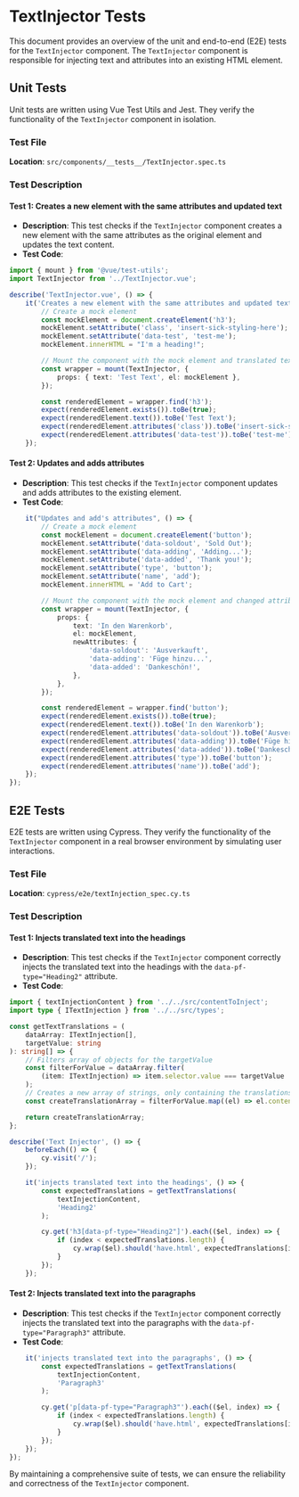 # TextInjector Tests

This document provides an overview of the unit and end-to-end (E2E) tests for the `TextInjector` component. The `TextInjector` component is responsible for injecting text and attributes into an existing HTML element.

## Unit Tests

Unit tests are written using Vue Test Utils and Jest. They verify the functionality of the `TextInjector` component in isolation.

### Test File

**Location**: `src/components/__tests__/TextInjector.spec.ts`

### Test Description

#### Test 1: Creates a new element with the same attributes and updated text

- **Description**: This test checks if the `TextInjector` component creates a new element with the same attributes as the original element and updates the text content.
- **Test Code**:

```typescript
import { mount } from '@vue/test-utils';
import TextInjector from '../TextInjector.vue';

describe('TextInjector.vue', () => {
    it('Creates a new element with the same attributes and updated text', () => {
        // Create a mock element
        const mockElement = document.createElement('h3');
        mockElement.setAttribute('class', 'insert-sick-styling-here');
        mockElement.setAttribute('data-test', 'test-me');
        mockElement.innerHTML = "I'm a heading!";

        // Mount the component with the mock element and translated text
        const wrapper = mount(TextInjector, {
            props: { text: 'Test Text', el: mockElement },
        });

        const renderedElement = wrapper.find('h3');
        expect(renderedElement.exists()).toBe(true);
        expect(renderedElement.text()).toBe('Test Text');
        expect(renderedElement.attributes('class')).toBe('insert-sick-styling-here');
        expect(renderedElement.attributes('data-test')).toBe('test-me');
    });
```

#### Test 2: Updates and adds attributes

- **Description**: This test checks if the `TextInjector` component updates and adds attributes to the existing element.
- **Test Code**:

```typescript
    it("Updates and add's attributes", () => {
        // Create a mock element
        const mockElement = document.createElement('button');
        mockElement.setAttribute('data-soldout', 'Sold Out');
        mockElement.setAttribute('data-adding', 'Adding...');
        mockElement.setAttribute('data-added', 'Thank you!');
        mockElement.setAttribute('type', 'button');
        mockElement.setAttribute('name', 'add');
        mockElement.innerHTML = 'Add to Cart';

        // Mount the component with the mock element and changed attributes
        const wrapper = mount(TextInjector, {
            props: {
                text: 'In den Warenkorb',
                el: mockElement,
                newAttributes: {
                    'data-soldout': 'Ausverkauft',
                    'data-adding': 'Füge hinzu...',
                    'data-added': 'Dankeschön!',
                },
            },
        });

        const renderedElement = wrapper.find('button');
        expect(renderedElement.exists()).toBe(true);
        expect(renderedElement.text()).toBe('In den Warenkorb');
        expect(renderedElement.attributes('data-soldout')).toBe('Ausverkauft');
        expect(renderedElement.attributes('data-adding')).toBe('Füge hinzu...');
        expect(renderedElement.attributes('data-added')).toBe('Dankeschön!');
        expect(renderedElement.attributes('type')).toBe('button');
        expect(renderedElement.attributes('name')).toBe('add');
    });
});
```

## E2E Tests

E2E tests are written using Cypress. They verify the functionality of the `TextInjector` component in a real browser environment by simulating user interactions.

### Test File

**Location**: `cypress/e2e/textInjection_spec.cy.ts`

### Test Description

#### Test 1: Injects translated text into the headings

- **Description**: This test checks if the `TextInjector` component correctly injects the translated text into the headings with the `data-pf-type="Heading2"` attribute.
- **Test Code**:

```typescript
import { textInjectionContent } from '../../src/contentToInject';
import type { ITextInjection } from '../../src/types';

const getTextTranslations = (
    dataArray: ITextInjection[],
    targetValue: string
): string[] => {
    // Filters array of objects for the targetValue
    const filterForValue = dataArray.filter(
        (item: ITextInjection) => item.selector.value === targetValue
    );
    // Creates a new array of strings, only containing the translations
    const createTranslationArray = filterForValue.map((el) => el.content.translation);

    return createTranslationArray;
};

describe('Text Injector', () => {
    beforeEach(() => {
        cy.visit('/');
    });

    it('injects translated text into the headings', () => {
        const expectedTranslations = getTextTranslations(
            textInjectionContent,
            'Heading2'
        );

        cy.get('h3[data-pf-type="Heading2"]').each(($el, index) => {
            if (index < expectedTranslations.length) {
                cy.wrap($el).should('have.html', expectedTranslations[index]);
            }
        });
    });
```

#### Test 2: Injects translated text into the paragraphs

- **Description**: This test checks if the `TextInjector` component correctly injects the translated text into the paragraphs with the `data-pf-type="Paragraph3"` attribute.
- **Test Code**:

```typescript
    it('injects translated text into the paragraphs', () => {
        const expectedTranslations = getTextTranslations(
            textInjectionContent,
            'Paragraph3'
        );

        cy.get('p[data-pf-type="Paragraph3"').each(($el, index) => {
            if (index < expectedTranslations.length) {
                cy.wrap($el).should('have.html', expectedTranslations[index]);
            }
        });
    });
});
```

By maintaining a comprehensive suite of tests, we can ensure the reliability and correctness of the `TextInjector` component.